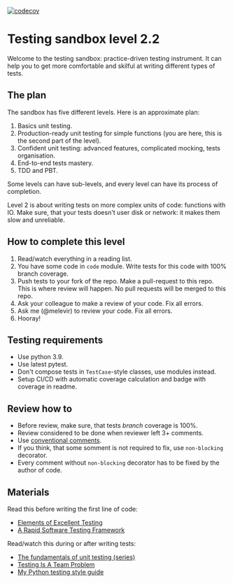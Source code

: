 [![codecov](https://codecov.io/gh/OdintsovTim/level_2_2/branch/main/graph/badge.svg)](https://codecov.io/gh/OdintsovTim/level_2_2)

# Testing sandbox level 2.2

Welcome to the testing sandbox: practice-driven testing instrument.
It can help you to get more comfortable and skilful at writing different
types of tests.

## The plan

The sandbox has five different levels. Here is an approximate plan:

1. Basics unit testing.
2. Production-ready unit testing for simple functions (you are here, this is the second part of the level).
3. Confident unit testing: advanced features, complicated mocking, tests organisation.
4. End-to-end tests mastery.
5. TDD and PBT.

Some levels can have sub-levels, and every level can have its process of completion.

Level 2 is about writing tests on more complex units of code: functions with IO.
Make sure, that your tests doesn't user disk or network: it makes them slow and unreliable.

## How to complete this level

1. Read/watch everything in a reading list.
2. You have some code in `code` module. Write tests for this code with 100% branch coverage.
3. Push tests to your fork of the repo. Make a pull-request to this repo. This is where review will happen. 
   No pull requests will be merged to this repo.
3. Ask your colleague to make a review of your code. Fix all errors.
4. Ask me (@melevir) to review your code. Fix all errors.
5. Hooray!

## Testing requirements

- Use python 3.9.
- Use latest pytest.
- Don't compose tests in `TestCase`-style classes, use modules instead.
- Setup CI/CD with automatic coverage calculation and badge with coverage in readme.

## Review how to

- Before review, make sure, that tests *branch* coverage is 100%.
- Review considered to be done when reviewer left 3+ comments.
- Use [conventional comments](https://conventionalcomments.org/).
- If you think, that some somment is not required to fix, use `non-blocking` decorator.
- Every comment without `non-blocking` decorator has to be fixed by the author of code.

## Materials

Read this before writing the first line of code:

- [Elements of Excellent Testing](https://www.developsense.com/resources/TestingSkillsv4.pdf)
- [A Rapid Software Testing Framework](https://www.satisfice.com/download/a-rapid-software-testing-framework)

Read/watch this during or after writing tests:

- [The fundamentals of unit testing (series)](https://defragdev.com/blog/2012/10/24/the-fundamentals-of-automated-testing-series.html)
- [Testing Is A Team Problem](https://janetgregory.ca/testing-is-a-team-problem/)
- [My Python testing style guide](https://blog.thea.codes/my-python-testing-style-guide/)

